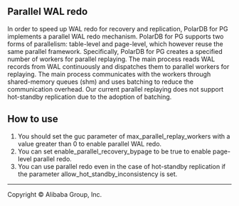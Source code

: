 
## Parallel WAL redo

In order to speed up WAL redo for recovery and replication, PolarDB for PG implements
a parallel WAL redo mechanism. PolarDB for PG supports two forms of parallelism: 
table-level and page-level, which however reuse the same parallel framework.
Specifically, PolarDB for PG creates a specified number of workers for parallel replaying.
The main process reads WAL records from WAL continuously and dispatches them to parallel 
workers for replaying. The main process communicates with the workers through shared-memory
queues (shm) and uses batching to reduce the communication overhead. Our current parallel
replaying does not support hot-standby replication due to the adoption of batching.

## How to use
1. You should set the guc parameter of max_parallel_replay_workers with a value greater than 
   0 to enable parallel WAL redo.
2. You can set enable_parallel_recovery_bypage to be true to enable page-level parallel redo.
3. You can use parallel redo even in the case of hot-standby replication if the parameter 
   allow_hot_standby_inconsistency is set.

___

Copyright © Alibaba Group, Inc.

